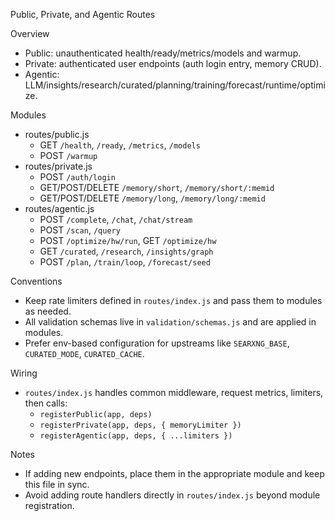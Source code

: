 Public, Private, and Agentic Routes

Overview

- Public: unauthenticated health/ready/metrics/models and warmup.
- Private: authenticated user endpoints (auth login entry, memory CRUD).
- Agentic: LLM/insights/research/curated/planning/training/forecast/runtime/optimize.

Modules

- routes/public.js
  - GET `/health`, `/ready`, `/metrics`, `/models`
  - POST `/warmup`
- routes/private.js
  - POST `/auth/login`
  - GET/POST/DELETE `/memory/short`, `/memory/short/:memid`
  - GET/POST/DELETE `/memory/long`, `/memory/long/:memid`
- routes/agentic.js
  - POST `/complete`, `/chat`, `/chat/stream`
  - POST `/scan`, `/query`
  - POST `/optimize/hw/run`, GET `/optimize/hw`
  - GET `/curated`, `/research`, `/insights/graph`
  - POST `/plan`, `/train/loop`, `/forecast/seed`

Conventions

- Keep rate limiters defined in `routes/index.js` and pass them to modules as needed.
- All validation schemas live in `validation/schemas.js` and are applied in modules.
- Prefer env-based configuration for upstreams like `SEARXNG_BASE`, `CURATED_MODE`, `CURATED_CACHE`.

Wiring

- `routes/index.js` handles common middleware, request metrics, limiters, then calls:
  - `registerPublic(app, deps)`
  - `registerPrivate(app, deps, { memoryLimiter })`
  - `registerAgentic(app, deps, { ...limiters })`

Notes

- If adding new endpoints, place them in the appropriate module and keep this file in sync.
- Avoid adding route handlers directly in `routes/index.js` beyond module registration.
